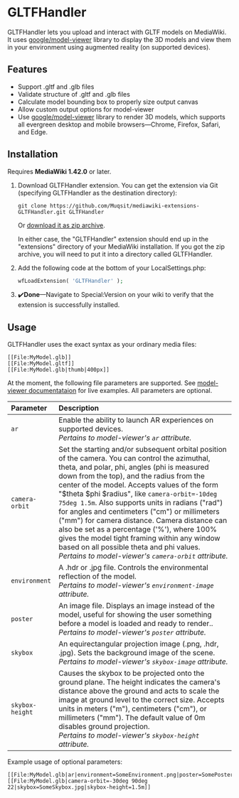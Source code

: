 # GLTFHandler
GLTFHandler lets you upload and interact with GLTF models on MediaWiki.
It uses [google/model-viewer](https://github.com/google/model-viewer) library to display the 3D models and view them in
your environment using augmented reality (on supported devices).

## Features
- Support .gltf and .glb files
- Validate structure of .gltf and .glb files
- Calculate model bounding box to properly size output canvas
- Allow custom output options for model-viewer
- Use [google/model-viewer](https://github.com/google/model-viewer) library to render 3D models, which supports all evergreen desktop and mobile browsers—Chrome, Firefox, Safari, and Edge.

## Installation
Requires **MediaWiki 1.42.0** or later.
1. Download GLTFHandler extension. You can get the extension via Git (specifying GLTFHandler as the destination directory):
   ```
   git clone https://github.com/Muqsit/mediawiki-extensions-GLTFHandler.git GLTFHandler
   ```
   Or [download it as zip archive](https://github.com/Muqsit/mediawiki-extensions-GLTFHandler/archive/master.zip).

   In either case, the "GLTFHandler" extension should end up in the "extensions" directory of your MediaWiki installation.
   If you got the zip archive, you will need to put it into a directory called GLTFHandler.
2. Add the following code at the bottom of your LocalSettings.php:
   ```php
   wfLoadExtension( 'GLTFHandler' );
   ```
3. ✔️**Done**—Navigate to Special:Version on your wiki to verify that the extension is successfully installed.

## Usage
GLTFHandler uses the exact syntax as your ordinary media files:
```
[[File:MyModel.glb]]
[[File:MyModel.gltf]]
[[File:MyModel.glb|thumb|400px]]
```
At the moment, the following file parameters are supported. See [model-viewer documentataion](https://modelviewer.dev/docs/index.html) for live examples. All parameters are optional.

| Parameter       | Description                                                                                                                                                                                                                                                                                                                                                                                                                                                                                                                                                                                                                                                                                                                                                                                                                                                                                 |
|:----------------|:--------------------------------------------------------------------------------------------------------------------------------------------------------------------------------------------------------------------------------------------------------------------------------------------------------------------------------------------------------------------------------------------------------------------------------------------------------------------------------------------------------------------------------------------------------------------------------------------------------------------------------------------------------------------------------------------------------------------------------------------------------------------------------------------------------------------------------------------------------------------------------------------|
| `ar`            | Enable the ability to launch AR experiences on supported devices.<br/><i>Pertains to model-viewer's `ar` attribute.</i>                                                                                                                                                                                                                                                                                                                                                                                                                                                                                                                                                                                                                                                                                                                                                                     |
| `camera-orbit`  | Set the starting and/or subsequent orbital position of the camera. You can control the azimuthal, theta, and polar, phi, angles (phi is measured down from the top), and the radius from the center of the model. Accepts values of the form "\$theta \$phi \$radius", like `camera-orbit=-10deg 75deg 1.5m`. Also supports units in radians ("rad") for angles and centimeters ("cm") or millimeters ("mm") for camera distance. Camera distance can also be set as a percentage ('%'), where 100% gives the model tight framing within any window based on all possible theta and phi values.<br/><i>Pertains to model-viewer's `camera-orbit` attribute.</i>                                                                                                                                                                                                                             
| `environment`   | A .hdr or .jpg file. Controls the environmental reflection of the model.<br/><i>Pertains to model-viewer's `environment-image` attribute.</i>                                                                                                                                                                                                                                                                                                                                                                                                                                                                                                                                                                                                                                                                                                                                               |
| `poster`        | An image file. Displays an image instead of the model, useful for showing the user something before a model is loaded and ready to render..<br/><i>Pertains to model-viewer's `poster` attribute.</i>                                                                                                                                                                                                                                                                                                                                                                                                                                                                                                                                                                                                                                                                                       |
| `skybox`        | An equirectangular projection image (.png, .hdr, .jpg). Sets the background image of the scene.<br/><i>Pertains to model-viewer's `skybox-image` attribute.</i>                                                                                                                                                                                                                                                                                                                                                                                                                                                                                                                                                                                                                                                                                                                             |
| `skybox-height` | Causes the skybox to be projected onto the ground plane. The height indicates the camera's distance above the ground and acts to scale the image at ground level to the correct size. Accepts units in meters ("m"), centimeters ("cm"), or millimeters ("mm"). The default value of 0m disables ground projection.<br/><i>Pertains to model-viewer's `skybox-height` attribute.</i>                                                                                                                                                                                                                                                                                                                                                                                                                                                                                                        |

Example usage of optional parameters:
```
[[File:MyModel.glb|ar|environment=SomeEnvironment.png|poster=SomePoster.png]]
[[File:MyModel.glb|camera-orbit=-30deg 90deg 22|skybox=SomeSkybox.jpg|skybox-height=1.5m]]
```